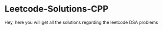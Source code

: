 # Leetcode-Solutions-CPP
Hey, here you will get all the solutions regarding the leetcode DSA problems
